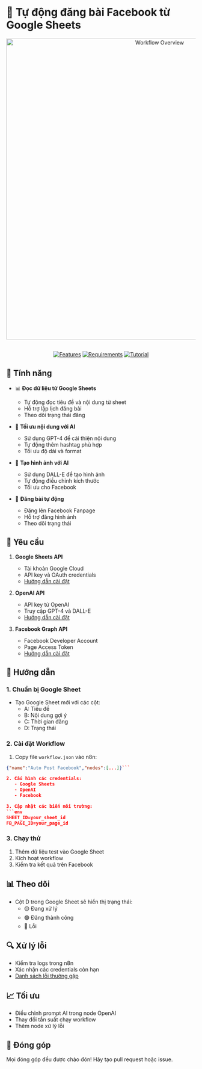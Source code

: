 # 📘 Tự động đăng bài Facebook từ Google Sheets

<div align="center">
  <img src="images/cover.png" width="800" alt="Workflow Overview"/>
  <br/><br/>
  <p>
    <a href="#🎯-tính-năng"><img src="https://img.shields.io/badge/Tính_năng-4-brightgreen?style=for-the-badge" alt="Features"/></a>
    <a href="#🔧-yêu-cầu"><img src="https://img.shields.io/badge/Yêu_cầu-3-orange?style=for-the-badge" alt="Requirements"/></a>
    <a href="#📝-hướng-dẫn"><img src="https://img.shields.io/badge/Hướng_dẫn-Chi_tiết-blue?style=for-the-badge" alt="Tutorial"/></a>
  </p>
</div>

## 🎯 Tính năng

- 📊 **Đọc dữ liệu từ Google Sheets**
  - Tự động đọc tiêu đề và nội dung từ sheet
  - Hỗ trợ lập lịch đăng bài
  - Theo dõi trạng thái đăng

- 🤖 **Tối ưu nội dung với AI**
  - Sử dụng GPT-4 để cải thiện nội dung
  - Tự động thêm hashtag phù hợp
  - Tối ưu độ dài và format

- 🎨 **Tạo hình ảnh với AI**
  - Sử dụng DALL-E để tạo hình ảnh
  - Tự động điều chỉnh kích thước
  - Tối ưu cho Facebook

- 📱 **Đăng bài tự động**
  - Đăng lên Facebook Fanpage
  - Hỗ trợ đăng hình ảnh
  - Theo dõi trạng thái

## 🔧 Yêu cầu

1. **Google Sheets API**
   - Tài khoản Google Cloud
   - API key và OAuth credentials
   - [Hướng dẫn cài đặt](docs/google-sheets-setup.md)

2. **OpenAI API**
   - API key từ OpenAI
   - Truy cập GPT-4 và DALL-E
   - [Hướng dẫn cài đặt](docs/openai-setup.md)

3. **Facebook Graph API**
   - Facebook Developer Account
   - Page Access Token
   - [Hướng dẫn cài đặt](docs/facebook-setup.md)

## 📝 Hướng dẫn

### 1. Chuẩn bị Google Sheet

- Tạo Google Sheet mới với các cột:
  - A: Tiêu đề
  - B: Nội dung gợi ý
  - C: Thời gian đăng
  - D: Trạng thái

### 2. Cài đặt Workflow

1. Copy file `workflow.json` vào n8n:
```json
{"name":"Auto Post Facebook","nodes":[...]}```

2. Cấu hình các credentials:
   - Google Sheets
   - OpenAI
   - Facebook

3. Cập nhật các biến môi trường:
```env
SHEET_ID=your_sheet_id
FB_PAGE_ID=your_page_id
```

### 3. Chạy thử

1. Thêm dữ liệu test vào Google Sheet
2. Kích hoạt workflow
3. Kiểm tra kết quả trên Facebook

## 📊 Theo dõi

- Cột D trong Google Sheet sẽ hiển thị trạng thái:
  - 🟡 Đang xử lý
  - 🟢 Đăng thành công
  - 🔴 Lỗi

## 🔍 Xử lý lỗi

- Kiểm tra logs trong n8n
- Xác nhận các credentials còn hạn
- [Danh sách lỗi thường gặp](docs/troubleshooting.md)

## 📈 Tối ưu

- Điều chỉnh prompt AI trong node OpenAI
- Thay đổi tần suất chạy workflow
- Thêm node xử lý lỗi

## 🤝 Đóng góp

Mọi đóng góp đều được chào đón! Hãy tạo pull request hoặc issue.